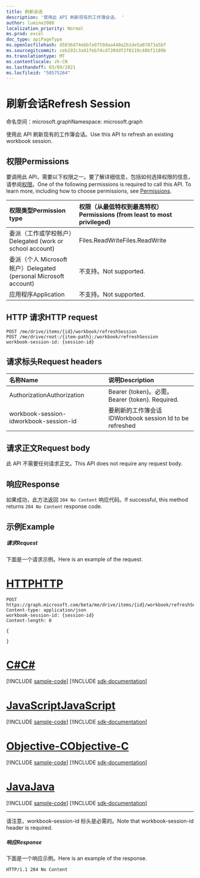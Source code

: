 ```yaml
---
title: 刷新会话
description: '使用此 API 刷新现有的工作簿会话。 '
author: lumine2008
localization_priority: Normal
ms.prod: excel
doc_type: apiPageType
ms.openlocfilehash: d5036d74ebbfa9759daa440a2b1de5a07873a5bf
ms.sourcegitcommit: ceb192c3a41feb74cd720ddf2f0119c48bf1189b
ms.translationtype: MT
ms.contentlocale: zh-CN
ms.lasthandoff: 03/09/2021
ms.locfileid: "50575264"
---
```

# <a name="refresh-session"></a><span data-ttu-id="d0b34-103">刷新会话</span><span class="sxs-lookup"><span data-stu-id="d0b34-103">Refresh Session</span></span>

<span data-ttu-id="d0b34-104">命名空间：microsoft.graph</span><span class="sxs-lookup"><span data-stu-id="d0b34-104">Namespace: microsoft.graph</span></span>

<span data-ttu-id="d0b34-105">使用此 API 刷新现有的工作簿会话。</span><span class="sxs-lookup"><span data-stu-id="d0b34-105">Use this API to refresh an existing workbook session.</span></span> 

## <a name="permissions"></a><span data-ttu-id="d0b34-106">权限</span><span class="sxs-lookup"><span data-stu-id="d0b34-106">Permissions</span></span>
<span data-ttu-id="d0b34-p101">要调用此 API，需要以下权限之一。要了解详细信息，包括如何选择权限的信息，请参阅[权限](/graph/permissions-reference)。</span><span class="sxs-lookup"><span data-stu-id="d0b34-p101">One of the following permissions is required to call this API. To learn more, including how to choose permissions, see [Permissions](/graph/permissions-reference).</span></span>

|<span data-ttu-id="d0b34-109">权限类型</span><span class="sxs-lookup"><span data-stu-id="d0b34-109">Permission type</span></span>      | <span data-ttu-id="d0b34-110">权限（从最低特权到最高特权）</span><span class="sxs-lookup"><span data-stu-id="d0b34-110">Permissions (from least to most privileged)</span></span>              |
|:--------------------|:---------------------------------------------------------|
|<span data-ttu-id="d0b34-111">委派（工作或学校帐户）</span><span class="sxs-lookup"><span data-stu-id="d0b34-111">Delegated (work or school account)</span></span> | <span data-ttu-id="d0b34-112">Files.ReadWrite</span><span class="sxs-lookup"><span data-stu-id="d0b34-112">Files.ReadWrite</span></span>    |
|<span data-ttu-id="d0b34-113">委派（个人 Microsoft 帐户）</span><span class="sxs-lookup"><span data-stu-id="d0b34-113">Delegated (personal Microsoft account)</span></span> | <span data-ttu-id="d0b34-114">不支持。</span><span class="sxs-lookup"><span data-stu-id="d0b34-114">Not supported.</span></span>    |
|<span data-ttu-id="d0b34-115">应用程序</span><span class="sxs-lookup"><span data-stu-id="d0b34-115">Application</span></span> | <span data-ttu-id="d0b34-116">不支持。</span><span class="sxs-lookup"><span data-stu-id="d0b34-116">Not supported.</span></span> |

## <a name="http-request"></a><span data-ttu-id="d0b34-117">HTTP 请求</span><span class="sxs-lookup"><span data-stu-id="d0b34-117">HTTP request</span></span>
<!-- { "blockType": "ignored" } -->
```http
POST /me/drive/items/{id}/workbook/refreshSession
POST /me/drive/root:/{item-path}:/workbook/refreshSession
workbook-session-id: {session-id}
```
## <a name="request-headers"></a><span data-ttu-id="d0b34-118">请求标头</span><span class="sxs-lookup"><span data-stu-id="d0b34-118">Request headers</span></span>
| <span data-ttu-id="d0b34-119">名称</span><span class="sxs-lookup"><span data-stu-id="d0b34-119">Name</span></span>       | <span data-ttu-id="d0b34-120">说明</span><span class="sxs-lookup"><span data-stu-id="d0b34-120">Description</span></span>|
|:---------------|:----------|
| <span data-ttu-id="d0b34-121">Authorization</span><span class="sxs-lookup"><span data-stu-id="d0b34-121">Authorization</span></span>  | <span data-ttu-id="d0b34-p102">Bearer {token}。必需。</span><span class="sxs-lookup"><span data-stu-id="d0b34-p102">Bearer {token}. Required.</span></span> |
| <span data-ttu-id="d0b34-124">workbook-session-id</span><span class="sxs-lookup"><span data-stu-id="d0b34-124">workbook-session-id</span></span> | <span data-ttu-id="d0b34-125">要刷新的工作簿会话 ID</span><span class="sxs-lookup"><span data-stu-id="d0b34-125">Workbook session Id to be refreshed</span></span> |

## <a name="request-body"></a><span data-ttu-id="d0b34-126">请求正文</span><span class="sxs-lookup"><span data-stu-id="d0b34-126">Request body</span></span>
<span data-ttu-id="d0b34-127">此 API 不需要任何请求正文。</span><span class="sxs-lookup"><span data-stu-id="d0b34-127">This API does not require any request body.</span></span>

## <a name="response"></a><span data-ttu-id="d0b34-128">响应</span><span class="sxs-lookup"><span data-stu-id="d0b34-128">Response</span></span>

<span data-ttu-id="d0b34-129">如果成功，此方法返回 `204 No Content` 响应代码。</span><span class="sxs-lookup"><span data-stu-id="d0b34-129">If successful, this method returns `204 No Content` response code.</span></span>

## <a name="example"></a><span data-ttu-id="d0b34-130">示例</span><span class="sxs-lookup"><span data-stu-id="d0b34-130">Example</span></span>
##### <a name="request"></a><span data-ttu-id="d0b34-131">请求</span><span class="sxs-lookup"><span data-stu-id="d0b34-131">Request</span></span>
<span data-ttu-id="d0b34-132">下面是一个请求示例。</span><span class="sxs-lookup"><span data-stu-id="d0b34-132">Here is an example of the request.</span></span>

# <a name="http"></a>[<span data-ttu-id="d0b34-133">HTTP</span><span class="sxs-lookup"><span data-stu-id="d0b34-133">HTTP</span></span>](#tab/http)
<!-- {
  "blockType": "request",
  "name": "refresh_excel_session"
}-->
```http
POST https://graph.microsoft.com/beta/me/drive/items/{id}/workbook/refreshSession
Content-type: application/json
workbook-session-id: {session-id}
Content-length: 0

{

}
```
# <a name="c"></a>[<span data-ttu-id="d0b34-134">C#</span><span class="sxs-lookup"><span data-stu-id="d0b34-134">C#</span></span>](#tab/csharp)
[!INCLUDE [sample-code](../includes/snippets/csharp/refresh-excel-session-csharp-snippets.md)]
[!INCLUDE [sdk-documentation](../includes/snippets/snippets-sdk-documentation-link.md)]

# <a name="javascript"></a>[<span data-ttu-id="d0b34-135">JavaScript</span><span class="sxs-lookup"><span data-stu-id="d0b34-135">JavaScript</span></span>](#tab/javascript)
[!INCLUDE [sample-code](../includes/snippets/javascript/refresh-excel-session-javascript-snippets.md)]
[!INCLUDE [sdk-documentation](../includes/snippets/snippets-sdk-documentation-link.md)]

# <a name="objective-c"></a>[<span data-ttu-id="d0b34-136">Objective-C</span><span class="sxs-lookup"><span data-stu-id="d0b34-136">Objective-C</span></span>](#tab/objc)
[!INCLUDE [sample-code](../includes/snippets/objc/refresh-excel-session-objc-snippets.md)]
[!INCLUDE [sdk-documentation](../includes/snippets/snippets-sdk-documentation-link.md)]

# <a name="java"></a>[<span data-ttu-id="d0b34-137">Java</span><span class="sxs-lookup"><span data-stu-id="d0b34-137">Java</span></span>](#tab/java)
[!INCLUDE [sample-code](../includes/snippets/java/refresh-excel-session-java-snippets.md)]
[!INCLUDE [sdk-documentation](../includes/snippets/snippets-sdk-documentation-link.md)]

---


<span data-ttu-id="d0b34-138">请注意，workbook-session-id 标头是必需的。</span><span class="sxs-lookup"><span data-stu-id="d0b34-138">Note that workbook-session-id header is required.</span></span> 


##### <a name="response"></a><span data-ttu-id="d0b34-139">响应</span><span class="sxs-lookup"><span data-stu-id="d0b34-139">Response</span></span>
<span data-ttu-id="d0b34-140">下面是一个响应示例。</span><span class="sxs-lookup"><span data-stu-id="d0b34-140">Here is an example of the response.</span></span> 

<!-- {
  "blockType": "response",
  "truncated": true
} -->
```http
HTTP/1.1 204 No Content
```
<!-- uuid: 8fcb5dbc-d5aa-4681-8e31-b001d5168d79 
2015-10-25 14:57:30 UTC -->
<!-- {
  "type": "#page.annotation",
  "description": "Example",
  "keywords": "",
  "section": "documentation",
  "tocPath": "",
  "suppressions": [
  ]
}-->


